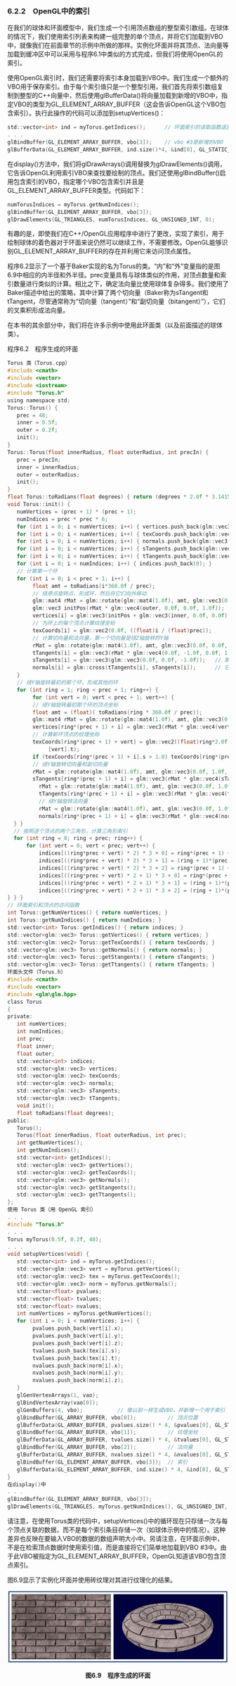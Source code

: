 ### 6.2.2　OpenGL中的索引

在我们的球体和环面模型中，我们生成一个引用顶点数组的整型索引数组。在球体的情况下，我们使用索引列表来构建一组完整的单个顶点，并将它们加载到VBO中，就像我们在前面章节的示例中所做的那样。实例化环面并将其顶点、法向量等加载到缓冲区中可以采用与程序6.1中类似的方式完成，但我们将使用OpenGL的索引。

使用OpenGL索引时，我们还需要将索引本身加载到VBO中。我们生成一个额外的VBO用于保存索引。由于每个索引值只是一个整型引用，我们首先将索引数组复制到整型的C++向量中，然后使用glBufferData()将向量加载到新增的VBO中，指定VBO的类型为GL_ELEMENT_ARRAY_BUFFER（这会告诉OpenGL这个VBO包含索引）。执行此操作的代码可以添加到setupVertices()：

```c
std::vector<int> ind = myTorus.getIndices();      // 环面索引的读取函数返回整型向量类型的索引
. . .
glBindBuffer(GL_ELEMENT_ARRAY_BUFFER, vbo[3]);    // vbo #3是新增的VBO
glBufferData(GL_ELEMENT_ARRAY_BUFFER, ind.size()*4, &ind[0], GL_STATIC_DRAW);
```

在display()方法中，我们将glDrawArrays()调用替换为glDrawElements()调用，它告诉OpenGL利用索引VBO来查找要绘制的顶点。我们还使用glBindBuffer()启用包含索引的VBO，指定哪个VBO包含索引并且是GL_ELEMENT_ARRAY_BUFFER类型。代码如下：

```c
numTorusIndices = myTorus.getNumIndices();
glBindBuffer(GL_ELEMENT_ARRAY_BUFFER, vbo[3]);
glDrawElements(GL_TRIANGLES, numTorusIndices, GL_UNSIGNED_INT, 0);
```

有趣的是，即使我们在C++/OpenGL应用程序中进行了更改，实现了索引，用于绘制球体的着色器对于环面来说仍然可以继续工作，不需要修改。OpenGL能够识别GL_ELEMENT_ARRAY_BUFFER的存在并利用它来访问顶点属性。

程序6.2显示了一个基于Baker实现的名为Torus的类。“内”和“外”变量指的是图6.9中相应的内半径和外半径。prec变量具有与球体类似的作用，对顶点数量和索引数量进行类似的计算。相比之下，确定法向量比使用球体复杂得多。我们使用了Baker描述中给出的策略，其中计算了两个切向量（Baker称为sTangent和tTangent，尽管通常称为“切向量（tangent）”和“副切向量（bitangent）”），它们的叉乘积形成法向量。

在本书的其余部分中，我们将在许多示例中使用此环面类（以及前面描述的球体类）。

程序6.2　程序生成的环面

```c
Torus 类（Torus.cpp）
#include <cmath>
#include <vector>
#include <iostream>
#include "Torus.h"
using namespace std;
Torus::Torus() {
   prec = 48;
   inner = 0.5f;
   outer = 0.2f;
   init();
}
Torus::Torus(float innerRadius, float outerRadius, int precIn) {
   prec = precIn;
   inner = innerRadius;
   outer = outerRadius;
   init();
}
float Torus::toRadians(float degrees) { return (degrees * 2.0f * 3.14159f) / 360.0f; }
void Torus::init() {
   numVertices = (prec + 1) * (prec + 1);
   numIndices = prec * prec * 6;
   for (int i = 0; i < numVertices; i++) { vertices.push_back(glm::vec3()); }
   for (int i = 0; i < numVertices; i++) { texCoords.push_back(glm::vec2()); }
   for (int i = 0; i < numVertices; i++) { normals.push_back(glm::vec3()); }
   for (int i = 0; i < numVertices; i++) { sTangents.push_back(glm::vec3()); }
   for (int i = 0; i < numVertices; i++) { tTangents.push_back(glm::vec3()); }
   for (int i = 0; i < numIndices; i++) { indices.push_back(0); }
   // 计算第一个环
   for (int i = 0; i < prec + 1; i++) {
        float amt = toRadians(i*360.0f / prec);
        // 绕原点旋转点，形成环，然后将它们向外移动
        glm::mat4 rMat = glm::rotate(glm::mat4(1.0f), amt, glm::vec3(0.0f, 0.0f, 1.0f));
        glm::vec3 initPos(rMat * glm::vec4(outer, 0.0f, 0.0f, 1.0f));
        vertices[i] = glm::vec3(initPos + glm::vec3(inner, 0.0f, 0.0f));
        // 为环上的每个顶点计算纹理坐标
        texCoords[i] = glm::vec2(0.0f, ((float)i / (float)prec));
        // 计算切向量和法向量，第一个切向量是绕Z轴旋转的Y轴
        rMat = glm::rotate(glm::mat4(1.0f), amt, glm::vec3(0.0f, 0.0f, 1.0f));
        tTangents[i] = glm::vec3(rMat * glm::vec4(0.0f, -1.0f, 0.0f, 1.0f));
        sTangents[i] = glm::vec3(glm::vec3(0.0f, 0.0f, -1.0f));   // 第二个切向量是 -Z 轴
        normals[i] = glm::cross(tTangents[i], sTangents[i]);      // 它们的叉乘积就是法向量
   }
   // 绕Y轴旋转最初的那个环，形成其他的环
   for (int ring = 1; ring < prec + 1; ring++) {
        for (int vert = 0; vert < prec + 1; vert++) {
        // 绕Y轴旋转最初那个环的顶点坐标
        float amt = (float)( toRadians(ring * 360.0f / prec));
        glm::mat4 rMat = glm::rotate(glm::mat4(1.0f), amt, glm::vec3(0.0f, 1.0f, 0.0f));
        vertices[ring*(prec + 1) + i] = glm::vec3(rMat * glm::vec4(vertices[i], 1.0f));
        // 计算新环顶点的纹理坐标
        texCoords[ring*(prec + 1) + vert] = glm::vec2((float)ring*2.0f / (float)prec, texCoords  
             [vert].t);
        if (texCoords[ring*(prec + 1) + i].s > 1.0) texCoords[ring*(prec+1)+i].s -= 1.0f;
        // 绕Y轴旋转切向量和副切向量
        rMat = glm::rotate(glm::mat4(1.0f), amt, glm::vec3(0.0f, 1.0f, 0.0f));
        sTangents[ring*(prec + 1) + i] = glm::vec3(rMat * glm::vec4(sTangents[i], 1.0f));
          rMat = glm::rotate(glm::mat4(1.0f), amt, glm::vec3(0.0f, 1.0f, 0.0f));
          tTangents[ring*(prec + 1) + i] = glm::vec3(rMat * glm::vec4(tTangents[i], 1.0f));
          // 绕Y轴旋转法向量
          rMat = glm::rotate(glm::mat4(1.0f), amt, glm::vec3(0.0f, 1.0f, 0.0f));
          normals[ring*(prec + 1) + i] = glm::vec3(rMat * glm::vec4(normals[i], 1.0f));
  } }
  // 按照逐个顶点的两个三角形，计算三角形索引
  for (int ring = 0; ring < prec; ring++) {
      for (int vert = 0; vert < prec; vert++) {
          indices[((ring*prec + vert) * 2) * 3 + 0] = ring*(prec + 1) + vert;
          indices[((ring*prec + vert) * 2) * 3 + 1] = (ring + 1)*(prec + 1) + vert;
          indices[((ring*prec + vert) * 2) * 3 + 2] = ring*(prec + 1) + vert + 1;
          indices[((ring*prec + vert) * 2 + 1) * 3 + 0] = ring*(prec + 1) + vert + 1;
          indices[((ring*prec + vert) * 2 + 1) * 3 + 1] = (ring + 1)*(prec + 1) + vert;
          indices[((ring*prec + vert) * 2 + 1) * 3 + 2] = (ring + 1)*(prec + 1) + vert + 1;
} } }
// 环面索引和顶点的访问函数
int Torus::getNumVertices() { return numVertices; }
int Torus::getNumIndices() { return numIndices; }
std::vector<int> Torus::getIndices() { return indices; }
std::vector<glm::vec3> Torus::getVertices() { return vertices; }
std::vector<glm::vec2> Torus::getTexCoords() { return texCoords; }
std::vector<glm::vec3> Torus::getNormals() { return normals; }
std::vector<glm::vec3> Torus::getStangents() { return sTangents; }
std::vector<glm::vec3> Torus::getTtangents() { return tTangents; }
环面头文件（Torus.h）
#include <cmath>
#include <vector>
#include <glm\glm.hpp>
class Torus
{
private:
   int numVertices;
   int numIndices;
   int prec;
   float inner;
   float outer;
   std::vector<int> indices;
   std::vector<glm::vec3> vertices;
   std::vector<glm::vec2> texCoords;
   std::vector<glm::vec3> normals;
   std::vector<glm::vec3> sTangents;
   std::vector<glm::vec3> tTangents;
   void init();
   float toRadians(float degrees);
public:
   Torus();
   Torus(float innerRadius, float outerRadius, int prec);
   int getNumVertices();
   int getNumIndices();
   std::vector<int> getIndices();
   std::vector<glm::vec3> getVertices();
   std::vector<glm::vec2> getTexCoords();
   std::vector<glm::vec3> getNormals();
   std::vector<glm::vec3> getStangents();
   std::vector<glm::vec3> getTtangents();
};
使用 Torus 类（用 OpenGL 索引）
. . .
#include "Torus.h"
. . .
Torus myTorus(0.5f, 0.2f, 48);
. . .
void setupVertices(void) {
   std::vector<int> ind = myTorus.getIndices();
   std::vector<glm::vec3> vert = myTorus.getVertices();
   std::vector<glm::vec2> tex = myTorus.getTexCoords();
   std::vector<glm::vec3> norm = myTorus.getNormals();
   std::vector<float> pvalues;
   std::vector<float> tvalues;
   std::vector<float> nvalues;
   int numVertices = myTorus.getNumVertices();
   for (int i = 0; i < numVertices; i++) {
        pvalues.push_back(vert[i].x);
        pvalues.push_back(vert[i].y);
        pvalues.push_back(vert[i].z);
        tvalues.push_back(tex[i].s);
        tvalues.push_back(tex[i].t);
        nvalues.push_back(norm[i].x);
        nvalues.push_back(norm[i].y);
        nvalues.push_back(norm[i].z);
   }
   glGenVertexArrays(1, vao);
   glBindVertexArray(vao[0]);
   glGenBuffers(4, vbo);           // 像以前一样生成VBO，并新增一个用于索引
   glBindBuffer(GL_ARRAY_BUFFER, vbo[0]);          // 顶点位置
   glBufferData(GL_ARRAY_BUFFER, pvalues.size() * 4, &pvalues[0], GL_STATIC_DRAW);
   glBindBuffer(GL_ARRAY_BUFFER, vbo[1]);          // 纹理坐标
   glBufferData(GL_ARRAY_BUFFER, tvalues.size() * 4, &tvalues[0], GL_STATIC_DRAW);
   glBindBuffer(GL_ARRAY_BUFFER, vbo[2]);          // 法向量
   glBufferData(GL_ARRAY_BUFFER, nvalues.size() * 4, &nvalues[0], GL_STATIC_DRAW);
   glBindBuffer(GL_ELEMENT_ARRAY_BUFFER, vbo[3]);  // 索引
   glBufferData(GL_ELEMENT_ARRAY_BUFFER, ind.size() * 4, &ind[0], GL_STATIC_DRAW);
}
在display()中
. . .
glBindBuffer(GL_ELEMENT_ARRAY_BUFFER, vbo[3]);
glDrawElements(GL_TRIANGLES, myTorus.getNumIndices(), GL_UNSIGNED_INT, 0);

```

请注意，在使用Torus类的代码中，setupVertices()中的循环现在只存储一次与每个顶点关联的数据，而不是每个索引条目存储一次（如球体示例中的情况）。这种差异也反映在要输入VBO的数据的数组声明大小中。另请注意，在环面示例中，不是在检索顶点数据时使用索引值，而是直接将它们简单地加载到VBO #3中。由于此VBO被指定为GL_ELEMENT_ARRAY_BUFFER，OpenGL知道该VBO包含顶点索引。

图6.9显示了实例化环面并使用砖纹理对其进行纹理化的结果。

![154.png](../images/154.png)
<center class="my_markdown"><b class="my_markdown">图6.9　程序生成的环面</b></center>

